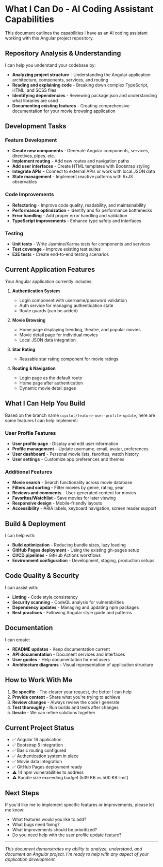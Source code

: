 # What I Can Do - AI Coding Assistant Capabilities

This document outlines the capabilities I have as an AI coding assistant working with this Angular project repository.

## Repository Analysis & Understanding

I can help you understand your codebase by:
- **Analyzing project structure** - Understanding the Angular application architecture, components, services, and routing
- **Reading and explaining code** - Breaking down complex TypeScript, HTML, and SCSS files
- **Identifying dependencies** - Reviewing package.json and understanding what libraries are used
- **Documenting existing features** - Creating comprehensive documentation for your movie browsing application

## Development Tasks

### Feature Development
- **Create new components** - Generate Angular components, services, directives, pipes, etc.
- **Implement routing** - Add new routes and navigation paths
- **Add user interfaces** - Create HTML templates with Bootstrap styling
- **Integrate APIs** - Connect to external APIs or work with local JSON data
- **State management** - Implement reactive patterns with RxJS observables

### Code Improvements
- **Refactoring** - Improve code quality, readability, and maintainability
- **Performance optimization** - Identify and fix performance bottlenecks
- **Error handling** - Add proper error handling and validation
- **TypeScript improvements** - Enhance type safety and interfaces

### Testing
- **Unit tests** - Write Jasmine/Karma tests for components and services
- **Test coverage** - Improve existing test suites
- **E2E tests** - Create end-to-end testing scenarios

## Current Application Features

Your Angular application currently includes:

1. **Authentication System**
   - Login component with username/password validation
   - Auth service for managing authentication state
   - Route guards (can be added)

2. **Movie Browsing**
   - Home page displaying trending, theatre, and popular movies
   - Movie detail page for individual movies
   - Local JSON data integration

3. **Star Rating**
   - Reusable star rating component for movie ratings

4. **Routing & Navigation**
   - Login page as the default route
   - Home page after authentication
   - Dynamic movie detail pages

## What I Can Help You Build

Based on the branch name `copilot/feature-user-profile-update`, here are some features I can help implement:

### User Profile Features
- **User profile page** - Display and edit user information
- **Profile management** - Update username, email, avatar, preferences
- **User dashboard** - Personal movie lists, favorites, watch history
- **User settings** - Customize app preferences and themes

### Additional Features
- **Movie search** - Search functionality across movie database
- **Filters and sorting** - Filter movies by genre, rating, year
- **Reviews and comments** - User-generated content for movies
- **Favorites/Watchlist** - Save movies for later viewing
- **Responsive design** - Mobile-friendly layouts
- **Accessibility** - ARIA labels, keyboard navigation, screen reader support

## Build & Deployment

I can help with:
- **Build optimization** - Reducing bundle sizes, lazy loading
- **GitHub Pages deployment** - Using the existing gh-pages setup
- **CI/CD pipelines** - GitHub Actions workflows
- **Environment configuration** - Development, staging, production setups

## Code Quality & Security

I can assist with:
- **Linting** - Code style consistency
- **Security scanning** - CodeQL analysis for vulnerabilities
- **Dependency updates** - Managing and updating npm packages
- **Best practices** - Following Angular style guide and patterns

## Documentation

I can create:
- **README updates** - Keep documentation current
- **API documentation** - Document services and interfaces
- **User guides** - Help documentation for end users
- **Architecture diagrams** - Visual representation of application structure

## How to Work With Me

1. **Be specific** - The clearer your request, the better I can help
2. **Provide context** - Share what you're trying to achieve
3. **Review changes** - Always review the code I generate
4. **Test thoroughly** - Run builds and tests after changes
5. **Iterate** - We can refine solutions together

## Current Project Status

- ✅ Angular 16 application
- ✅ Bootstrap 5 integration
- ✅ Basic routing configured
- ✅ Authentication system in place
- ✅ Movie data integration
- ✅ GitHub Pages deployment ready
- ⚠️ 14 npm vulnerabilities to address
- ⚠️ Bundle size exceeding budget (539 KB vs 500 KB limit)

## Next Steps

If you'd like me to implement specific features or improvements, please let me know:
- What features would you like to add?
- What bugs need fixing?
- What improvements should be prioritized?
- Do you need help with the user profile update feature?

---

*This document demonstrates my ability to analyze, understand, and document an Angular project. I'm ready to help with any aspect of your application development.*
